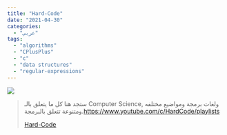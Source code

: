 ```yaml
---
title: "Hard-Code"
date: "2021-04-30"
categories:
  - "عربي"
tags:
  - "algorithms"
  - "CPlusPlus"
  - "c"
  - "data structures"
  - "regular-expressions"
---
```


![](https://yt3.ggpht.com/ytc/AAUvwnjy_b1P-tFfXZcqqZn9L4mG2W9uXUcX2eyxBre09A=s176-c-k-c0x00ffffff-no-rj)

> ستجد هنا كل ما يتعلق بالـ Computer Science, ولغات برمجة ومواضيع مختلفه ومتنوعة تتعلق بالبرمجة.https://www.youtube.com/c/HardCode/playlists
>
> [Hard-Code](https://www.youtube.com/c/HardCode/playlists)
